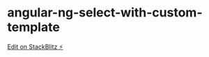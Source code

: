 # angular-ng-select-with-custom-template

[Edit on StackBlitz ⚡️](https://stackblitz.com/edit/angular-szwc3t)